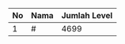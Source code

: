 | No | Nama            | Jumlah Level |
|----|-----------------|--------------|
| 1  | #    |    4699        |
